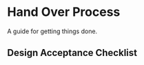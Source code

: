 Hand Over Process
========

A guide for getting things done.

Design Acceptance Checklist
-------------